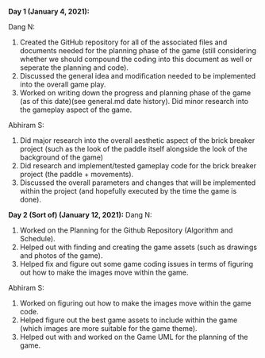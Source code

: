 **Day 1 (January 4, 2021):**

Dang N: 
1. Created the GitHub repository for all of the associated files and documents needed for the
planning phase of the game (still considering whether we should compound the coding into this document as well or seperate the planning and code). 
2. Discussed the general idea and modification needed to be implemented into the
overall game play. 
3. Worked on writing down the progress and planning phase of the game (as of this date)(see general.md date history). Did minor 
research into the gameplay aspect of the game.

Abhiram S: 
1. Did major research into the overall aesthetic aspect of the brick breaker project (such as the look of the paddle itself alongside the look
of the background of the game)
2. Did research and implement/tested gameplay
code for the brick breaker project (the paddle + movements). 
3. Discussed the overall parameters and changes that will be implemented 
within the project (and hopefully executed by the time the game is done). 

**Day 2 (Sort of) (January 12, 2021):**
Dang N:
1. Worked on the Planning for the Github Repository (Algorithm and Schedule).
2. Helped out with finding and creating the game assets (such as drawings and photos of the game).
3. Helped fix and figure out some game coding issues in terms of figuring out how to make the images move within the game.

Abhiram S:
1. Worked on figuring out how to make the images move within the game code.
2. Helped figure out the best game assets to include within the game (which images are more suitable for the game theme).
3. Helped out with and worked on the Game UML for the planning of the game.
